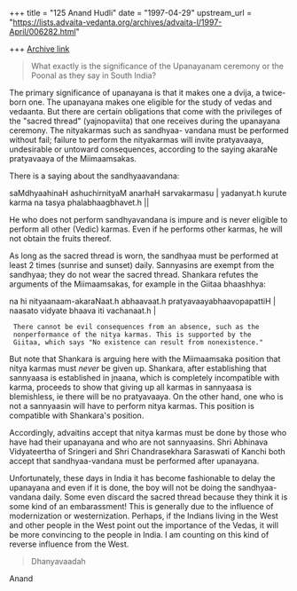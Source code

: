 +++
title = "125 Anand Hudli"
date = "1997-04-29"
upstream_url = "https://lists.advaita-vedanta.org/archives/advaita-l/1997-April/006282.html"

+++
[Archive link](https://lists.advaita-vedanta.org/archives/advaita-l/1997-April/006282.html)

> What exactly is the significance of the Upanayanam ceremony or the Poonal as
> they say in South India?


   The primary significance of upanayana is that it makes one a dvija, a
   twice-born one. The upanayana makes one eligible for the study of vedas
    and vedaanta. But there are certain obligations that come with the
   privileges of the "sacred thread" (yajnopaviita) that one receives
   during the upanayana ceremony. The nityakarmas such as sandhyaa- vandana
    must be performed without fail; failure to perform the nityakarmas will
    invite pratyavaaya, undesirable or untoward consequences, according to
   the saying akaraNe pratyavaaya of the Miimaamsakas.

   There is a saying about the sandhyaavandana:

   saMdhyaahinaH ashuchirnityaM anarhaH sarvakarmasu |
   yadanyat.h kurute karma na tasya phalabhaagbhavet.h ||

   He who does not perform sandhyavandana is impure and is never
   eligible to perform all other (Vedic) karmas. Even if he
   performs other karmas, he will not obtain the fruits thereof.


   As long as the sacred thread is worn, the sandhyaa must be performed
   at least 2 times (sunrise and sunset) daily. Sannyasins are exempt from
    the sandhyaa; they do not wear the sacred thread. Shankara refutes the
    arguments of the Miimaamsakas, for example in the Giitaa bhaashhya:

   na hi nityaanaam-akaraNaat.h abhaavaat.h pratyavaayabhaavopapattiH |
   naasato vidyate bhaava iti vachanaat.h |

     There cannot be evil consequences from an absence, such as the
     nonperformance of the nitya karmas. This is supported by the
     Giitaa, which says "No existence can result from nonexistence."

   But note that Shankara is arguing here with the Miimaamsaka position
   that nitya karmas must *never* be given up. Shankara, after
   establishing that sannyaasa is established in jnaana, which
   is completely incompatible with karma, proceeds to show that
   giving up all karmas in sannyaasa is blemishless, ie there
   will be no pratyavaaya. On the other hand, one who is not
   a sannyaasin will have to perform nitya karmas. This position
   is compatible with Shankara's position.

   Accordingly, advaitins accept that nitya karmas must be done by
   those who have had their upanayana and who are not sannyaasins.
   Shri Abhinava Vidyateertha of Sringeri and Shri Chandrasekhara
   Saraswati of Kanchi both accept that sandhyaa-vandana must be
   performed after upanayana.

   Unfortunately, these days in India it has become fashionable to
   delay the upanayana and even if it is done, the boy will not be
   doing the sandhyaa-vandana daily. Some even discard the sacred
   thread because they think it is some kind of an embarassment!
   This is generally due to the influence of modernization or
   westernization. Perhaps, if the Indians living in the West and
   other people in the West point out the importance of the Vedas,
   it will be more convincing to the people in India. I am counting
   on this kind of reverse influence from the West.


> Dhanyavaadah

  Anand

